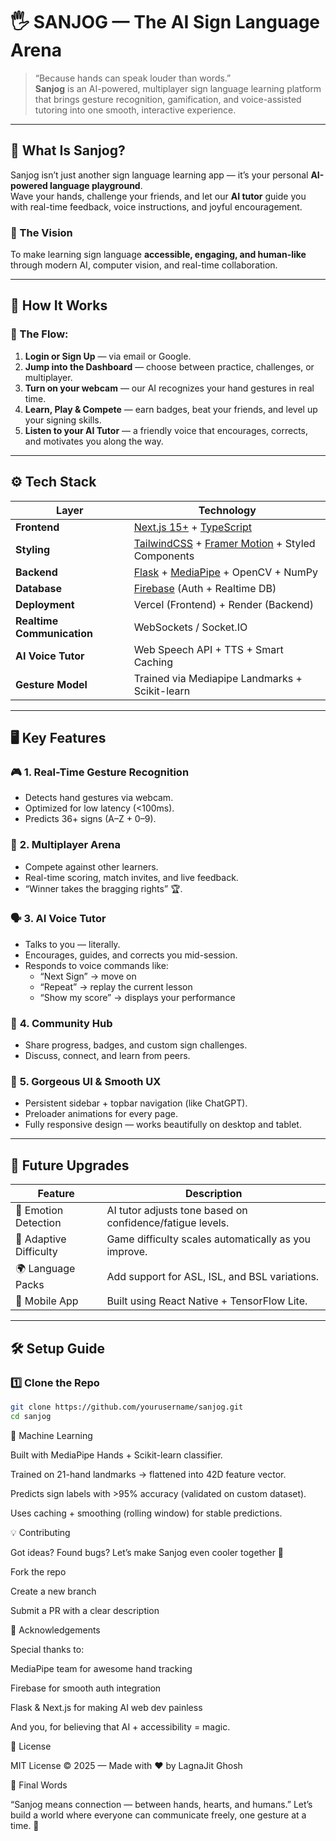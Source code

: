 # 🖐️ SANJOG — The AI Sign Language Arena

> “Because hands can speak louder than words.”  
> **Sanjog** is an AI-powered, multiplayer sign language learning platform that brings gesture recognition, gamification, and voice-assisted tutoring into one smooth, interactive experience.

---

## 🌟 What Is Sanjog?

Sanjog isn’t just another sign language learning app — it’s your personal **AI-powered language playground**.  
Wave your hands, challenge your friends, and let our **AI tutor** guide you with real-time feedback, voice instructions, and joyful encouragement.

### 🎯 The Vision

To make learning sign language **accessible, engaging, and human-like** through modern AI, computer vision, and real-time collaboration.

---

## 🧠 How It Works

### 🚀 The Flow:

1. **Login or Sign Up** — via email or Google.  
2. **Jump into the Dashboard** — choose between practice, challenges, or multiplayer.  
3. **Turn on your webcam** — our AI recognizes your hand gestures in real time.  
4. **Learn, Play & Compete** — earn badges, beat your friends, and level up your signing skills.  
5. **Listen to your AI Tutor** — a friendly voice that encourages, corrects, and motivates you along the way.

---

## ⚙️ Tech Stack

| Layer | Technology |
|-------|-------------|
| **Frontend** | [Next.js 15+](https://nextjs.org/) + [TypeScript](https://www.typescriptlang.org/) |
| **Styling** | [TailwindCSS](https://tailwindcss.com/) + [Framer Motion](https://www.framer.com/motion/) + Styled Components |
| **Backend** | [Flask](https://flask.palletsprojects.com/) + [MediaPipe](https://developers.google.com/mediapipe) + OpenCV + NumPy |
| **Database** | [Firebase](https://firebase.google.com/) (Auth + Realtime DB) |
| **Deployment** | Vercel (Frontend) + Render (Backend) |
| **Realtime Communication** | WebSockets / Socket.IO |
| **AI Voice Tutor** | Web Speech API + TTS + Smart Caching |
| **Gesture Model** | Trained via Mediapipe Landmarks + Scikit-learn |

---

## 🖥️ Key Features

### 🎮 **1. Real-Time Gesture Recognition**
- Detects hand gestures via webcam.  
- Optimized for low latency (<100ms).  
- Predicts 36+ signs (A–Z + 0–9).  

### 🤝 **2. Multiplayer Arena**
- Compete against other learners.  
- Real-time scoring, match invites, and live feedback.  
- “Winner takes the bragging rights” 🏆.

### 🗣️ **3. AI Voice Tutor**
- Talks to you — literally.  
- Encourages, guides, and corrects you mid-session.  
- Responds to voice commands like:
  - “Next Sign” → move on  
  - “Repeat” → replay the current lesson  
  - “Show my score” → displays your performance  

### 💬 **4. Community Hub**
- Share progress, badges, and custom sign challenges.  
- Discuss, connect, and learn from peers.  

### 🎨 **5. Gorgeous UI & Smooth UX**
- Persistent sidebar + topbar navigation (like ChatGPT).  
- Preloader animations for every page.  
- Fully responsive design — works beautifully on desktop and tablet.

---

## 🔮 Future Upgrades

| Feature | Description |
|----------|-------------|
| 🧍 Emotion Detection | AI tutor adjusts tone based on confidence/fatigue levels. |
| 🧩 Adaptive Difficulty | Game difficulty scales automatically as you improve. |
| 🌍 Language Packs | Add support for ASL, ISL, and BSL variations. |
| 📱 Mobile App | Built using React Native + TensorFlow Lite. |

---

## 🛠️ Setup Guide

### 1️⃣ Clone the Repo

```bash
git clone https://github.com/yourusername/sanjog.git
cd sanjog

```

🧬 Machine Learning

Built with MediaPipe Hands + Scikit-learn classifier.

Trained on 21-hand landmarks → flattened into 42D feature vector.

Predicts sign labels with >95% accuracy (validated on custom dataset).

Uses caching + smoothing (rolling window) for stable predictions.

💡 Contributing

Got ideas? Found bugs?
Let’s make Sanjog even cooler together 💪

Fork the repo

Create a new branch

Submit a PR with a clear description

🥳 Acknowledgements

Special thanks to:

MediaPipe team for awesome hand tracking

Firebase for smooth auth integration

Flask & Next.js for making AI web dev painless

And you, for believing that AI + accessibility = magic.

🧭 License

MIT License © 2025 — Made with ❤️ by LagnaJit Ghosh

💬 Final Words

“Sanjog means connection — between hands, hearts, and humans.”
Let’s build a world where everyone can communicate freely, one gesture at a time. 🤟

